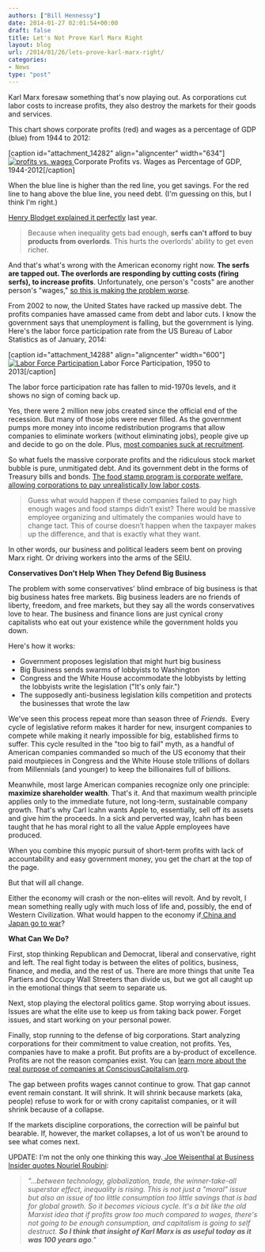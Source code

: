 ```yaml
---
authors: ["Bill Hennessy"]
date: 2014-01-27 02:01:54+00:00
draft: false
title: Let's Not Prove Karl Marx Right
layout: blog
url: /2014/01/26/lets-prove-karl-marx-right/
categories:
- News
type: "post"
---
```


Karl Marx foresaw something that's now playing out. As corporations cut labor costs to increase profits, they also destroy the markets for their goods and services.

This chart shows corporate profits (red) and wages as a percentage of GDP (blue) from 1944 to 2012:

[caption id="attachment_14282" align="aligncenter" width="634"][![profits vs. wages](https://hennessysview.com/wp-content/uploads/2014/01/profits-wages.png)
](https://hennessysview.com/wp-content/uploads/2014/01/profits-wages.png) Corporate Profits vs. Wages as Percentage of GDP, 1944-2012[/caption]

When the blue line is higher than the red line, you get savings. For the red line to hang above the blue line, you need debt. (I'm guessing on this, but I think I'm right.)

[Henry Blodget explained it perfectly](https://www.businessinsider.com/inequality-in-america-2013-11-29) last year.


> Because when inequality gets bad enough, **serfs can't afford to buy products from overlords**. This hurts the overlords' ability to get even richer.

And that's what's wrong with the American economy right now. **The serfs are tapped out. The overlords are responding by cutting costs (firing serfs), to increase profits**. Unfortunately, one person's "costs" are another person's "wages," [so this is making the problem worse](https://www.businessinsider.com/companies-focus-on-value-not-profit-2013-3).


From 2002 to now, the United States have racked up massive debt. The profits companies have amassed came from debt and labor cuts. I know the government says that unemployment is falling, but the government is lying. Here's the labor force participation rate from the US Bureau of Labor Statistics as of January, 2014:

[caption id="attachment_14288" align="aligncenter" width="600"][![Labor Force Participation](https://hennessysview.com/wp-content/uploads/2014/01/latest_numbers_LNS11300000_1950_2013_all_period_M12_data.gif)
](https://hennessysview.com/wp-content/uploads/2014/01/latest_numbers_LNS11300000_1950_2013_all_period_M12_data.gif) Labor Force Participation, 1950 to 2013[/caption]

The labor force participation rate has fallen to mid-1970s levels, and it shows no sign of coming back up.

Yes, there were 2 million new jobs created since the official end of the recession. But many of those jobs were never filled. As the government pumps more money into income redistribution programs that allow companies to eliminate workers (without eliminating jobs), people give up and decide to go on the dole. Plus, [most companies suck at recruitment](https://www.forbes.com/sites/realspin/2013/05/31/there-are-4-million-u-s-job-openings-why-are-the-positions-unfilled/).

So what fuels the massive corporate profits and the ridiculous stock market bubble is pure, unmitigated debt. And its government debt in the forms of Treasury bills and bonds. [The food stamp program is corporate welfare, allowing corporations to pay unrealistically low labor costs](https://libertyblitzkrieg.com/2013/07/16/mcdonalds-math-you-cant-survive-working-for-us/).


> Guess what would happen if these companies failed to pay high enough wages and food stamps didn’t exist? There would be massive employee organizing and ultimately the companies would have to change tact. This of course doesn’t happen when the taxpayer makes up the difference, and that is exactly what they want.


In other words, our business and political leaders seem bent on proving Marx right. Or driving workers into the arms of the SEIU.

**Conservatives Don't Help When They Defend Big Business**

The problem with some conservatives' blind embrace of big business is that big business hates free markets. Big business leaders are no friends of liberty, freedom, and free markets, but they say all the words conservatives love to hear. The business and finance lions are just cynical crony capitalists who eat out your existence while the government holds you down.

Here's how it works:



  * Government proposes legislation that might hurt big business
  * Big Business sends swarms of lobbyists to Washington
  * Congress and the White House accommodate the lobbyists by letting the lobbyists write the legislation ("It's only fair.")
  * The supposedly anti-business legislation kills competition and protects the businesses that wrote the law

We've seen this process repeat more than season three of _Friends_.  Every cycle of legislative reform makes it harder for new, insurgent companies to compete while making it nearly impossible for big, established firms to suffer. This cycle resulted in the "too big to fail" myth, as a handful of American companies commanded so much of the US economy that their paid moutpieces in Congress and the White House stole trillions of dollars from Millennials (and younger) to keep the billionaires full of billions.

Meanwhile, most large American companies recognize only one principle: **maximize shareholder wealth**. That's it. And that maximum wealth principle applies only to the immediate future, not long-term, sustainable company growth. That's why Carl Icahn wants Apple to, essentially, sell off its assets and give him the proceeds. In a sick and perverted way, Icahn has been taught that he has moral right to all the value Apple employees have produced.

When you combine this myopic pursuit of short-term profits with lack of accountability and easy government money, you get the chart at the top of the page.

But that will all change.

Either the economy will crash or the non-elites will revolt. And by revolt, I mean something really ugly with much loss of life and, possibly, the end of Western Civilization. What would happen to the economy if[ China and Japan go to war](https://www.zerohedge.com/news/2014-01-26/after-davos-china-japan-cold-war-situation-getting-worse)?

**What Can We Do?**

First, stop thinking Republican and Democrat, liberal and conservative, right and left. The real fight today is between the elites of politics, business, finance, and media, and the rest of us. There are more things that unite Tea Partiers and Occupy Wall Streeters than divide us, but we got all caught up in the emotional things that seem to separate us.

Next, stop playing the electoral politics game. Stop worrying about issues. Issues are what the elite use to keep us from taking back power. Forget issues, and start working on your personal power.

Finally, stop running to the defense of big corporations. Start analyzing corporations for their commitment to value creation, not profits. Yes, companies have to make a profit. But profits are a by-product of excellence. Profits are not the reason companies exist. You can [learn more about the real purpose of companies at ConsciousCapitalism.org](https://www.consciouscapitalism.org/aboutus).

The gap between profits wages cannot continue to grow. That gap cannot event remain constant. It will shrink. It will shrink because markets (aka, people) refuse to work for or with crony capitalist companies, or it will shrink because of a collapse.

If the markets discipline corporations, the correction will be painful but bearable. If, however, the market collapses, a lot of us won't be around to see what comes next.

UPDATE: I'm not the only one thinking this way.[ Joe Weisenthal at Business Insider quotes Nouriel Roubini](https://www.businessinsider.com/rich-tech-fears-2014-1):


> _"...between technology, globalization, trade, the winner-take-all superstar effect, inequality is rising. This is not just a "moral" issue but also an issue of too little consumption too little savings that is bad for global growth. So it becomes vicious cycle. It's a bit like the old Marxist idea that if profits grow too much compared to wages, there's not going to be enough consumption, and capitalism is going to self destruct. **So I think that insight of Karl Marx is as useful today as it was 100 years ago**."_
